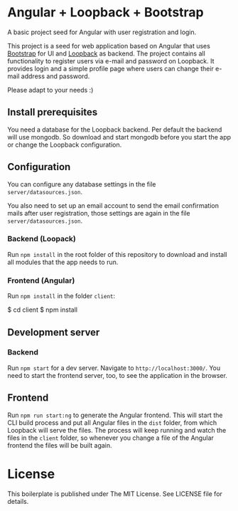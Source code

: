 # Angular + Loopback + Bootstrap

A basic project seed for Angular with user registration and login.

This project is a seed for web application based on Angular that uses
[Bootstrap](https://ng-bootstrap.github.io) for UI and 
[Loopback](https://loopback.io/) as backend. The project contains all
functionality to register users via e-mail and password on Loopback. It
provides login and a simple profile page where users can change their e-mail
address and password.

Please adapt to your needs :)

## Install prerequisites

You need a database for the Loopback backend. Per default the backend will use
mongodb. So download and start mongodb before you start the app or change the
Loopback configuration.

## Configuration

You can configure any database settings in the file `server/datasources.json`.

You also need to set up an email account to send the email confirmation mails
after user registration, those settings are again in the file
`server/datasources.json`.

### Backend (Loopack)
Run `npm install` in the root folder of this repository to download and install
all modules that the app needs to run.

### Frontend (Angular)
Run `npm install` in the folder `client`:

  $ cd client
  $ npm install

## Development server

### Backend
Run `npm start` for a dev server. Navigate to `http://localhost:3000/`. You
need to start the frontend server, too, to see the application in the browser.

## Frontend
Run `npm run start:ng` to generate the Angular frontend. This will start the
CLI build process and put all Angular files in the `dist` folder, from which
Loopback will serve the files. The process will keep running and watch the
files in the `client` folder, so whenever you change a file of the Angular
frontend the files will be built again.

# License
This boilerplate is published under The MIT License. See LICENSE file for
details.